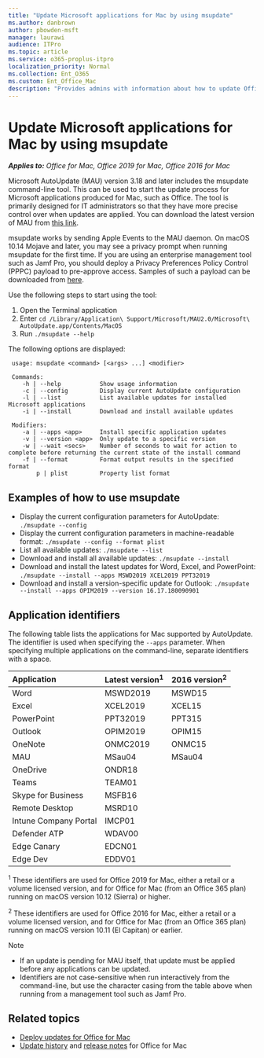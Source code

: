 ```yaml
---
title: "Update Microsoft applications for Mac by using msupdate"
ms.author: danbrown
author: pbowden-msft
manager: laurawi
audience: ITPro
ms.topic: article
ms.service: o365-proplus-itpro
localization_priority: Normal
ms.collection: Ent_O365
ms.custom: Ent_Office_Mac
description: "Provides admins with information about how to update Office and other Microsoft applications for Mac from the command line by using msupdate"
---
```


# Update Microsoft applications for Mac by using msupdate

***Applies to:*** *Office for Mac, Office 2019 for Mac, Office 2016 for Mac*

Microsoft AutoUpdate (MAU) version 3.18 and later includes the msupdate command-line tool. This can be used to start the update process for Microsoft applications produced for Mac, such as Office. The tool is primarily designed for IT administrators so that they have more precise control over when updates are applied. You can download the latest version of MAU from [this link](https://go.microsoft.com/fwlink/?linkid=830196).

msupdate works by sending Apple Events to the MAU daemon. On macOS 10.14 Mojave and later, you may see a privacy prompt when running msupdate for the first time. If you are using an enterprise management tool such as Jamf Pro, you should deploy a Privacy Preferences Policy Control (PPPC) payload to pre-approve access. Samples of such a payload can be downloaded from [here](https://aka.ms/msupdateprofile).

Use the following steps to start using the tool:
1. Open the Terminal application
2. Enter `cd /Library/Application\ Support/Microsoft/MAU2.0/Microsoft\ AutoUpdate.app/Contents/MacOS`
3. Run `./msupdate --help`

The following options are displayed:
```
 usage: msupdate <command> [<args> ...] <modifier> 

 Commands: 
    -h | --help           Show usage information 
    -c | --config         Display current AutoUpdate configuration 
    -l | --list           List available updates for installed Microsoft applications 
    -i | --install        Download and install available updates 

 Modifiers: 
    -a | --apps <app>     Install specific application updates 
    -v | --version <app>  Only update to a specific version 
    -w | --wait <secs>    Number of seconds to wait for action to complete before returning the current state of the install command 
    -f | --format         Format output results in the specified format 
        p | plist         Property list format
```

## Examples of how to use msupdate
- Display the current configuration parameters for AutoUpdate:
```./msupdate --config```
- Display the current configuration parameters in machine-readable format:
```./msupdate --config --format plist```
- List all available updates:
```./msupdate --list```
- Download and install all available updates:
```./msupdate --install```
- Download and install the latest updates for Word, Excel, and PowerPoint:
```./msupdate --install --apps MSWD2019 XCEL2019 PPT32019```
- Download and install a version-specific update for Outlook:
```./msupdate --install --apps OPIM2019 --version 16.17.180090901```

## Application identifiers
The following table lists the applications for Mac supported by AutoUpdate. The identifier is used when specifying the `--apps` parameter. When specifying multiple applications on the command-line, separate identifiers with a space.

| Application          |Latest version<sup>1</sup> | 2016 version<sup>2</sup> |
|:----------------------|:-----------|:-----------|
|Word           |MSWD2019|MSWD15      |
|Excel          |XCEL2019|XCEL15      |
|PowerPoint     |PPT32019|PPT315      |
|Outlook        |OPIM2019|OPIM15      |
|OneNote        |ONMC2019|ONMC15      |
|MAU              |MSau04|MSau04|
|OneDrive  |ONDR18
|Teams  |TEAM01
|Skype for Business |MSFB16
|Remote Desktop         |MSRD10
|Intune Company Portal  |IMCP01
|Defender ATP  |WDAV00
|Edge Canary |EDCN01
|Edge Dev  |EDDV01

<sup>1</sup> These identifiers are used for Office 2019 for Mac, either a retail or a volume licensed version, and for Office for Mac (from an Office 365 plan) running on macOS version 10.12 (Sierra) or higher.

<sup>2</sup> These identifiers are used for Office 2016 for Mac, either a retail or a volume licensed version, and for Office for Mac (from an Office 365 plan) running on macOS version 10.11 (El Capitan) or earlier.

> [!NOTE]
> - If an update is pending for MAU itself, that update must be applied before any applications can be updated.
> - Identifiers are not case-sensitive when run interactively from the command-line, but use the character casing from the table above when running from a management tool such as Jamf Pro.


## Related topics

- [Deploy updates for Office for Mac](deploy-updates-for-office-for-mac.md)
- [Update history](https://docs.microsoft.com/officeupdates/update-history-office-for-mac) and [release notes](https://docs.microsoft.com/officeupdates/release-notes-office-for-mac) for Office for Mac
